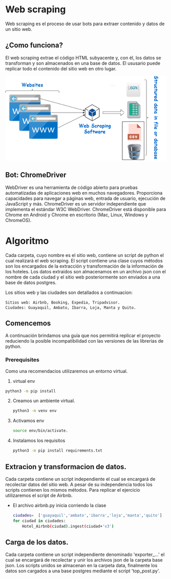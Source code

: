 # Web scraping
Web scraping es el proceso de usar bots para extraer contenido y datos de un sitio web.
## ¿Como funciona?

El web scraping extrae el código HTML subyacente y, con él, los datos se transforman y son almacenados en una base de datos. El ususario puede replicar todo el contenido del sitio web en otro lugar.

<img src="./web scraping.png" alt="Alt text" title="Optional title">

##  Bot: ChromeDriver

WebDriver es una herramienta de código abierto para pruebas automatizadas de aplicaciones web en muchos navegadores. Proporciona capacidades para navegar a páginas web, entrada de usuario, ejecución de JavaScript y más. ChromeDriver es un servidor independiente que implementa el estándar W3C WebDriver. ChromeDriver está disponible para Chrome en Android y Chrome en escritorio (Mac, Linux, Windows y ChromeOS).

# Algoritmo


Cada carpeta, cuyo nombre es el sitio web, contiene un script de python el cual realizará el web scraping. El script contiene una clase cuyos métodos son los encargados de la extracción y transformación de la información de los hoteles. Los datos extraídos son almacenamos en un archivo json con el nombre de cada ciudad y el sitio web posteriormente son enviados a una base de datos postgres.

Los sitios web y las ciudades son detallados a continuacion:
 
    Sitios web: Airbnb, Booking, Expedia, Tripadvisor.
    Ciudades: Guayaquil, Ambato, Ibarra, Loja, Manta y Quito.


## Comencemos

A continuación brindamos una guía que nos permitirá replicar el proyecto reduciendo la posible incompatibilidad con las versiones de las librerías de python.

### Prerequisites

Como una recomendacios utilizaremos un entorno virtual.

1. virtual env
  ```sh
  python3 -m pip install 
  ```
2. Creamos un ambiente virtual.
    ```sh
    python3 -m venv env
    ```
3. Activamos env
    ```sh
    source env/bin/activate.
    ```
4.  Instalamos los requisitos
    ```sh
    python3 -m pip install requirements.txt
    ```



## Extracion y transformacion de datos.

Cada carpeta contiene un script independiente el cual se encargará de recolectar datos del sitio web. A pesar de su independencia todos los scripts contienen los mismos métodos. Para replicar el ejercicio utilizaremos el script de Airbnb.

* El archivo airbnb.py inicia corriendo la clase 
    ```sh
    ciudades=  ['guayaquil','ambato','ibarra','loja','manta','quito']
    for ciudad in ciudades:
        Hotel_Airbnb(ciudad).ingest(ciudad+'v3')
    ```

## Carga de los datos.

Cada carpeta contiene un script independiente denominado 'exporter_...' el cual se encargará de recolectar y unir los archivos json de la carpeta base json. Los scripts unidos se almacenan en la carpeta data, finalmente los datos son cargados a una base postgres mediante el script 'top_post.py'.


